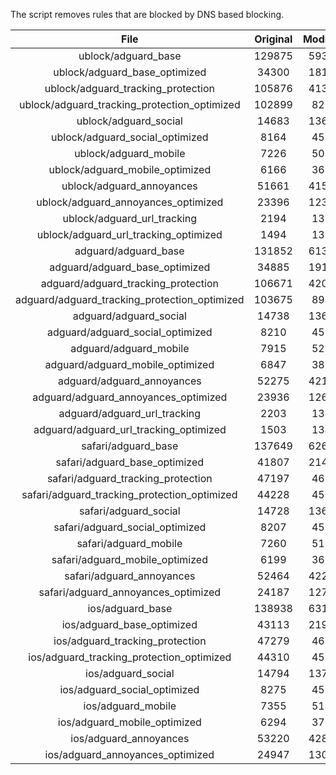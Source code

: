 The script removes rules that are blocked by DNS based blocking.


| File | Original | Modified |
|:----:|:-----:|:-----:|
| ublock/adguard_base | 129875 | 59348 |
| ublock/adguard_base_optimized | 34300 | 18106 |
| ublock/adguard_tracking_protection | 105876 | 41356 |
| ublock/adguard_tracking_protection_optimized | 102899 | 8205 |
| ublock/adguard_social | 14683 | 13619 |
| ublock/adguard_social_optimized | 8164 | 4529 |
| ublock/adguard_mobile | 7226 | 5083 |
| ublock/adguard_mobile_optimized | 6166 | 3629 |
| ublock/adguard_annoyances | 51661 | 41593 |
| ublock/adguard_annoyances_optimized | 23396 | 12351 |
| ublock/adguard_url_tracking | 2194 | 1336 |
| ublock/adguard_url_tracking_optimized | 1494 | 1333 |
| adguard/adguard_base | 131852 | 61385 |
| adguard/adguard_base_optimized | 34885 | 19128 |
| adguard/adguard_tracking_protection | 106671 | 42093 |
| adguard/adguard_tracking_protection_optimized | 103675 | 8926 |
| adguard/adguard_social | 14738 | 13679 |
| adguard/adguard_social_optimized | 8210 | 4575 |
| adguard/adguard_mobile | 7915 | 5264 |
| adguard/adguard_mobile_optimized | 6847 | 3803 |
| adguard/adguard_annoyances | 52275 | 42128 |
| adguard/adguard_annoyances_optimized | 23936 | 12644 |
| adguard/adguard_url_tracking | 2203 | 1344 |
| adguard/adguard_url_tracking_optimized | 1503 | 1341 |
| safari/adguard_base | 137649 | 62625 |
| safari/adguard_base_optimized | 41807 | 21406 |
| safari/adguard_tracking_protection | 47197 | 4672 |
| safari/adguard_tracking_protection_optimized | 44228 | 4525 |
| safari/adguard_social | 14728 | 13663 |
| safari/adguard_social_optimized | 8207 | 4562 |
| safari/adguard_mobile | 7260 | 5120 |
| safari/adguard_mobile_optimized | 6199 | 3660 |
| safari/adguard_annoyances | 52464 | 42237 |
| safari/adguard_annoyances_optimized | 24187 | 12726 |
| ios/adguard_base | 138938 | 63133 |
| ios/adguard_base_optimized | 43113 | 21911 |
| ios/adguard_tracking_protection | 47279 | 4680 |
| ios/adguard_tracking_protection_optimized | 44310 | 4533 |
| ios/adguard_social | 14794 | 13702 |
| ios/adguard_social_optimized | 8275 | 4583 |
| ios/adguard_mobile | 7355 | 5164 |
| ios/adguard_mobile_optimized | 6294 | 3701 |
| ios/adguard_annoyances | 53220 | 42884 |
| ios/adguard_annoyances_optimized | 24947 | 13043 |